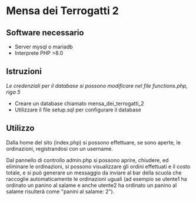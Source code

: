 # Mensa dei Terrogatti 2

## Software necessario
- Server mysql o mariadb
- Interprete PHP >8.0

## Istruzioni
*Le credenziali per il database si possono modificare nel file functions.php, riga 5*

- Creare un database chiamato mensa\_dei\_terrogatti\_2
- Utilizzare il file setup.sql per configurare il database

## Utilizzo
Dalla home del sito (index.php) si possono effettuare, se sono aperte, le ordinazioni, registrandosi con un username.

Dal pannello di controllo admin.php si possono aprire, chiudere, ed eliminare le ordinazioni, si possono visualizzare gli ordini effettuati e il costo totale, e si può generare un messaggio da inviare al bar della scuola che raccoglie automaticamente le ordinazioni uguali (ad esempio se utente1 ha ordinato un panino al salame e anche utente2 ha ordinato un panino al salame risulterà come "panini al salame: 2").

